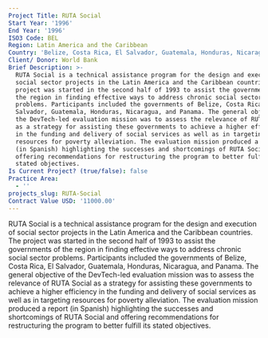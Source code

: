 ```yaml
---
Project Title: RUTA Social
Start Year: '1996'
End Year: '1996'
ISO3 Code: BEL
Region: Latin America and the Caribbean
Country: 'Belize, Costa Rica, El Salvador, Guatemala, Honduras, Nicaragua, and Panama'
Client/ Donor: World Bank
Brief Description: >-
  RUTA Social is a technical assistance program for the design and execution of
  social sector projects in the Latin America and the Caribbean countries. The
  project was started in the second half of 1993 to assist the governments of
  the region in finding effective ways to address chronic social sector
  problems. Participants included the governments of Belize, Costa Rica, El
  Salvador, Guatemala, Honduras, Nicaragua, and Panama. The general objective of
  the DevTech-led evaluation mission was to assess the relevance of RUTA Social
  as a strategy for assisting these governments to achieve a higher efficiency
  in the funding and delivery of social services as well as in targeting
  resources for poverty alleviation. The evaluation mission produced a report
  (in Spanish) highlighting the successes and shortcomings of RUTA Social and
  offering recommendations for restructuring the program to better fulfill its
  stated objectives.
Is Current Project? (true/false): false
Practice Area:
  - ''
projects_slug: RUTA-Social
Contract Value USD: '11000.00'
---
```

RUTA Social is a technical assistance program for the design and execution of social sector projects in the Latin America and the Caribbean countries. The project was started in the second half of 1993 to assist the governments of the region in finding effective ways to address chronic social sector problems. Participants included the governments of Belize, Costa Rica, El Salvador, Guatemala, Honduras, Nicaragua, and Panama. The general objective of the DevTech-led evaluation mission was to assess the relevance of RUTA Social as a strategy for assisting these governments to achieve a higher efficiency in the funding and delivery of social services as well as in targeting resources for poverty alleviation. The evaluation mission produced a report (in Spanish) highlighting the successes and shortcomings of RUTA Social and offering recommendations for restructuring the program to better fulfill its stated objectives.